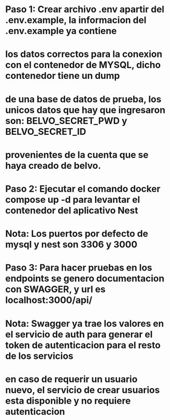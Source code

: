 # Paso 1: Crear archivo .env apartir del .env.example, la informacion del .env.example ya contiene

# los datos correctos para la conexion con el contenedor de MYSQL, dicho contenedor tiene un dump

# de una base de datos de prueba, los unicos datos que hay que ingresaron son: BELVO_SECRET_PWD y BELVO_SECRET_ID

# provenientes de la cuenta que se haya creado de belvo.

#

# Paso 2: Ejecutar el comando docker compose up -d para levantar el contenedor del aplicativo Nest

#

# Nota: Los puertos por defecto de mysql y nest son 3306 y 3000

# Paso 3: Para hacer pruebas en los endpoints se genero documentacion con SWAGGER, y url es localhost:3000/api/

#

# Nota: Swagger ya trae los valores en el servicio de auth para generar el token de autenticacion para el resto de los servicios

# en caso de requerir un usuario nuevo, el servicio de crear usuarios esta disponible y no requiere autenticacion
